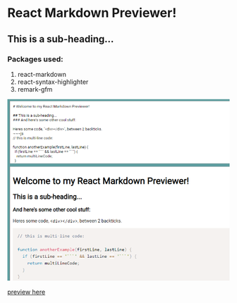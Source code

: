 # React Markdown Previewer!

## This is a sub-heading...
### Packages used:
1. react-markdown
1. react-syntax-highlighter
1. remark-gfm

![App screenshot](public\app-preview.png)

[preview here](https://padmanabh.github.io/markdown-previewer.github.io/)